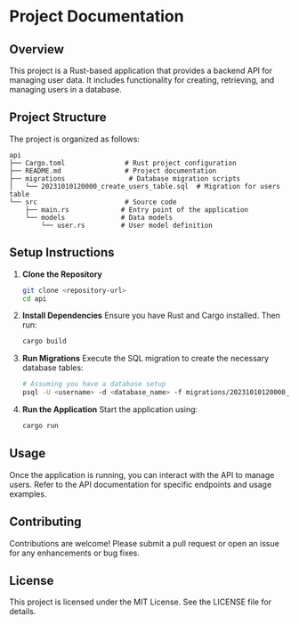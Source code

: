 # Project Documentation

## Overview
This project is a Rust-based application that provides a backend API for managing user data. It includes functionality for creating, retrieving, and managing users in a database.

## Project Structure
The project is organized as follows:

```
api
├── Cargo.toml               # Rust project configuration
├── README.md                # Project documentation
├── migrations                # Database migration scripts
│   └── 20231010120000_create_users_table.sql  # Migration for users table
└── src                      # Source code
    ├── main.rs             # Entry point of the application
    └── models              # Data models
        └── user.rs         # User model definition
```

## Setup Instructions

1. **Clone the Repository**
   ```bash
   git clone <repository-url>
   cd api
   ```

2. **Install Dependencies**
   Ensure you have Rust and Cargo installed. Then run:
   ```bash
   cargo build
   ```

3. **Run Migrations**
   Execute the SQL migration to create the necessary database tables:
   ```bash
   # Assuming you have a database setup
   psql -U <username> -d <database_name> -f migrations/20231010120000_create_users_table.sql
   ```

4. **Run the Application**
   Start the application using:
   ```bash
   cargo run
   ```

## Usage
Once the application is running, you can interact with the API to manage users. Refer to the API documentation for specific endpoints and usage examples.

## Contributing
Contributions are welcome! Please submit a pull request or open an issue for any enhancements or bug fixes.

## License
This project is licensed under the MIT License. See the LICENSE file for details.